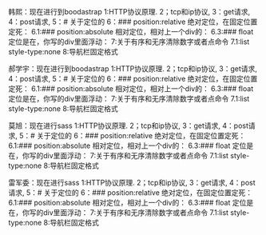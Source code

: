 韩熙：现在进行到boodastrap
1:HTTP协议原理.
2；tcp和ip协议,
3：get请求,
4：post请求,
5：# 关于定位的
6：### position:relative 绝对定位，在固定位置定死：
6.1:### position:absolute 相对定位，相对上一个div的：
6.3:### float 定位是在，你写的div里面浮动：
7:关于有序和无序清除数字或者点命令
7.1:list  style-type:none
8:导航栏固定格式
<div class="container">
    <div class="row">
     </div>
</div>

郝学宇：现在进行到boodastrap
1:HTTP协议原理.
2；tcp和ip协议,
3：get请求,
4：post请求,
5：# 关于定位的
6：### position:relative 绝对定位，在固定位置定死：
6.1:### position:absolute 相对定位，相对上一个div的：
6.3:### float 定位是在，你写的div里面浮动：
7:关于有序和无序清除数字或者点命令
7.1:list  style-type:none
8:导航栏固定格式
<div class="container">
    <div class="row">
     </div>
</div>

莫旭：现在进行sass 
1:HTTP协议原理.
2；tcp和ip协议,
3：get请求,
4：post请求,
5：# 关于定位的
6：### position:relative 绝对定位，在固定位置定死：
6.1:### position:absolute 相对定位，相对上一个div的：
6.3:### float 定位是在，你写的div里面浮动：
7:关于有序和无序清除数字或者点命令
7.1:list  style-type:none
8:导航栏固定格式
<div class="container">
    <div class="row">
     </div>
</div>

雷军委：现在进行sass 
1:HTTP协议原理.
2；tcp和ip协议,
3：get请求,
4：post请求,
5：# 关于定位的
6：### position:relative 绝对定位，在固定位置定死：
6.1:### position:absolute 相对定位，相对上一个div的：
6.3:### float 定位是在，你写的div里面浮动：
7:关于有序和无序清除数字或者点命令
7.1:list  style-type:none
8:导航栏固定格式
<div class="container">
    <div class="row">
     </div>
</div>
​      